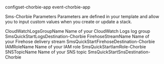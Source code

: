configset-chorbie-app
event-chorbie-app

Sms-Chorbie
Parameters
Parameters are defined in your template and allow you to input custom values when you create or update a stack.

CloudWatchLogsGroupName
Name of your CloudWatch Logs log group
SmsQuickStartLogsDestination-Chorbie
FirehoseStreamName
Name of your Firehose delivery stream
SmsQuickStartFirehoseDestination-Chorbie
IAMRoleName
Name of your IAM role
SmsQuickStartIamRole-Chorbie
SNSTopicName
Name of your SNS topic
SmsQuickStartSnsDestination-Chorbie
